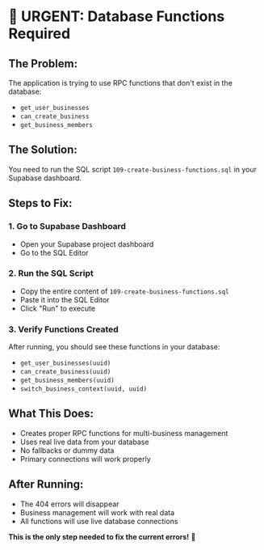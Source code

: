 # 🚨 URGENT: Database Functions Required

## **The Problem:**
The application is trying to use RPC functions that don't exist in the database:
- `get_user_businesses`
- `can_create_business` 
- `get_business_members`

## **The Solution:**
You need to run the SQL script `109-create-business-functions.sql` in your Supabase dashboard.

## **Steps to Fix:**

### 1. **Go to Supabase Dashboard**
- Open your Supabase project dashboard
- Go to the SQL Editor

### 2. **Run the SQL Script**
- Copy the entire content of `109-create-business-functions.sql`
- Paste it into the SQL Editor
- Click "Run" to execute

### 3. **Verify Functions Created**
After running, you should see these functions in your database:
- `get_user_businesses(uuid)`
- `can_create_business(uuid)`
- `get_business_members(uuid)`
- `switch_business_context(uuid, uuid)`

## **What This Does:**
- Creates proper RPC functions for multi-business management
- Uses real live data from your database
- No fallbacks or dummy data
- Primary connections will work properly

## **After Running:**
- The 404 errors will disappear
- Business management will work with real data
- All functions will use live database connections

**This is the only step needed to fix the current errors!** 🎯

